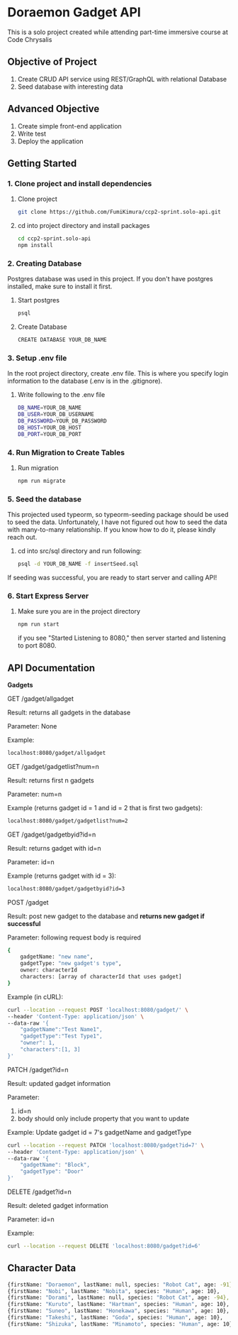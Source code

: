 # Doraemon Gadget API

This is a solo project created while attending part-time immersive course at Code Chrysalis

## Objective of Project

1. Create CRUD API service using REST/GraphQL with relational Database
2. Seed database with interesting data

## Advanced Objective

1. Create simple front-end application
2. Write test
3. Deploy the application 

## Getting Started

### 1. Clone project and install dependencies

1. Clone project 
    
    ```bash
    git clone https://github.com/FumiKimura/ccp2-sprint.solo-api.git
    ```
    
2. cd into project directory and install packages
    
    ```bash
    cd ccp2-sprint.solo-api
    npm install
    ```
    

### 2. Creating Database

Postgres database was used in this project. If you don't have postgres installed, make sure to install it first.

1. Start postgres 
    
    ```sql
    psql
    ```
    
2. Create Database
    
    ```bash
    CREATE DATABASE YOUR_DB_NAME
    ```
    

### 3. Setup .env file

In the root project directory, create .env file. This is where you specify login information to the database (.env is in the .gitignore). 

1. Write following to the .env file 
    
    ```bash
    DB_NAME=YOUR_DB_NAME
    DB_USER=YOUR_DB_USERNAME
    DB_PASSWORD=YOUR_DB_PASSWORD
    DB_HOST=YOUR_DB_HOST
    DB_PORT=YOUR_DB_PORT
    ```
    

### 4. Run Migration to Create Tables

1. Run migration
    
    ```bash
    npm run migrate
    ```
    

### 5. Seed the database

This projected used typeorm, so typeorm-seeding package should be used to seed the data. Unfortunately, I have not figured out how to seed the data with many-to-many relationship. If you know how to do it, please kindly reach out.

1. cd into src/sql directory and run following:
    
    ```bash
    psql -d YOUR_DB_NAME -f insertSeed.sql
    ```
    

If seeding was successful, you are ready to start server and calling API!

### 6. Start Express Server

1. Make sure you are in the project directory
    
    ```bash
    npm run start
    ```
    
    if you see "Started Listening to 8080," then server started and listening to port 8080.
    

## API Documentation

**Gadgets**

GET /gadget/allgadget

Result: returns all gadgets in the database

Parameter: None

Example: 

```bash
localhost:8080/gadget/allgadget
```

GET /gadget/gadgetlist?num=n

Result: returns first n gadgets 

Parameter: num=n

Example (returns gadget id = 1 and id = 2 that is first two gadgets):

```bash
localhost:8080/gadget/gadgetlist?num=2
```

GET /gadget/gadgetbyid?id=n

Result: returns gadget with id=n

Parameter: id=n

Example (returns gadget with id = 3):

```bash
localhost:8080/gadget/gadgetbyid?id=3
```

POST /gadget

Result: post new gadget to the database and **returns new gadget if successful**

Parameter: following request body is required

```bash
{
	gadgetName: "new name",
	gadgetType: "new gadget's type",
	owner: characterId
	characters: [array of characterId that uses gadget]
}
```

Example (in cURL):

```bash
curl --location --request POST 'localhost:8080/gadget/' \
--header 'Content-Type: application/json' \
--data-raw '{
    "gadgetName":"Test Name1",
    "gadgetType":"Test Type1",
    "owner": 1,
    "characters":[1, 3]
}'
```

PATCH /gadget?id=n

Result: updated gadget information 

Parameter: 

1. id=n
2. body should only include property that you want to update

Example: Update gadget id = 7's gadgetName and gadgetType

```bash
curl --location --request PATCH 'localhost:8080/gadget?id=7' \
--header 'Content-Type: application/json' \
--data-raw '{
    "gadgetName": "Block",
    "gadgetType": "Door"
}'
```

DELETE /gadget?id=n

Result: deleted gadget information

Parameter: id=n

Example:

```bash
curl --location --request DELETE 'localhost:8080/gadget?id=6'
```

## Character Data

```bash
{firstName: "Doraemon", lastName: null, species: "Robot Cat", age: -91},
{firstName: "Nobi", lastName: "Nobita", species: "Human", age: 10},
{firstName: "Dorami", lastName: null, species: "Robot Cat", age: -94},
{firstName: "Kuruto", lastName: "Hartman", species: "Human", age: 10},
{firstName: "Suneo", lastName: "Honekawa", species: "Human", age: 10},
{firstName: "Takeshi", lastName: "Goda", species: "Human", age: 10},
{firstName: "Shizuka", lastName: "Minamoto", species: "Human", age: 10}
```
